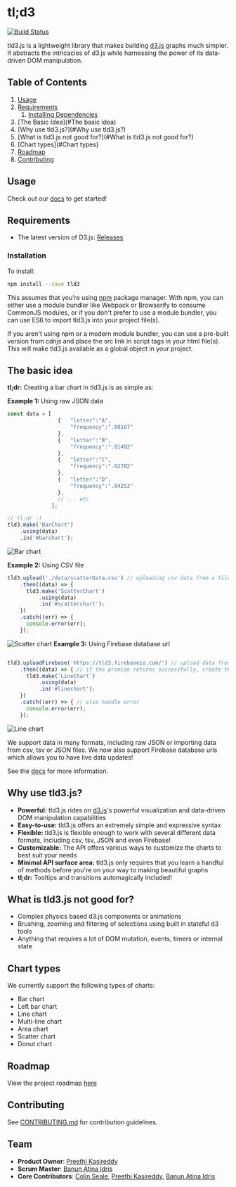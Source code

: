 # tl;d3
[![Build Status](https://travis-ci.org/pbc-labs/tld3.svg?branch=master)](https://travis-ci.org/pbc-labs/tld3)

tld3.js is a lightweight library that makes building [d3.js](http://d3js.org`/) graphs much simpler. It abstracts the intricacies of d3.js while harnessing the power of its data-driven DOM manipulation.

## Table of Contents

1. [Usage](#Usage)
2. [Requirements](#requirements)
    1. [Installing Dependencies](#installation)
3. [The Basic Idea](#The basic idea)
4. [Why use tld3.js?](#Why use tld3.js?)
5. [What is tld3.js not good for?](#What is tld3.js not good for?)
6. [Chart types](#Chart types)
7. [Roadmap](#roadmap)
8. [Contributing](#contributing)

## Usage

Check out our [docs](https://iam-peekay.gitbooks.io/tld3/content/) to get started!

## Requirements

- The latest version of D3.js: [Releases](https://github.com/mbostock/d3/releases)

### Installation
To install:
```sh
npm install --save tld3
```
This assumes that you’re using [npm](https://www.npmjs.com/) package manager. With npm, you can either use a module bundler like Webpack or Browserify to consume CommonJS modules, or if you don't prefer to use a module bundler, you can use ES6 to import tld3.js into your project file(s).

If you aren't using npm or a modern module bundler, you can use a pre-built version from cdnjs and place the src link in script tags in your html file(s). This will make tld3.js available as a global object in your project.

## The basic idea

__tl;dr:__ Creating a bar chart in tld3.js is as simple as:

__Example 1:__ Using raw JSON data
```javascript
const data = [
              	{	"letter":"A",
              		"frequency":".08167"
              	},
              	{	"letter":"B",
              		"frequency":".01492"
              	},
              	{	"letter":"C",
              		"frequency":".02782"
              	},
              	{	"letter":"D",
              		"frequency":".04253"
              	},
                // ... etc
              ];

// tl;dr :)
tld3.make('BarChart')
    .using(data)
    .in('#barchart');
```
![Bar chart](http://imgur.com/3GjBMdS)

__Example 2:__ Using CSV file

```javascript
tld3.upload('./data/scatterData.csv') // uploading csv data from a file
    .then((data) => {
      tld3.make('ScatterChart')
          .using(data)
          .in('#scatterchart');
    })
    .catch((err) => {
      console.error(err);
    });
```

![Scatter chart](http://imgur.com/BlPE4tI)
__Example 3:__ Using Firebase database url
```javascript

tld3.uploadFirebase('https://tld3.firebaseio.com/') // upload data from from Firebase database
    .then((data) => { // if the promise returns successfully, create the chart
      tld3.make('LineChart')
          .using(data)
          .in('#linechart');
    })
    .catch((err) => { // else handle error
      console.error(err);
    });

```
![Line chart](http://imgur.com/jHaOwju)

We support data in many formats, including raw JSON or importing data from csv, tsv or JSON files. We now also support Firebase database urls which allows you to have live data updates!

See the [docs](https://iam-peekay.gitbooks.io/tld3/content/) for more information.

## Why use tld3.js?

* __Powerful:__ tld3.js rides on [d3.js](http://d3js.org/)'s powerful visualization and data-driven DOM manipulation capabilities
* __Easy-to-use:__ tld3.js offers an extremely simple and expressive syntax
* __Flexible:__ tld3.js is flexible enough to work with several different data formats, including csv, tsv, JSON and even Firebase!
* __Customizable:__ The API offers various ways to customize the charts to best suit your needs
* __Minimal API surface area:__ tld3.js only requires that you learn a handful of methods before you're on your way to making beautiful graphs
* __tl;dr:__ Tooltips and transitions automagically included!

## What is tld3.js not good for?

* Complex physics based d3.js components or animations
* Brushing, zooming and filtering of selections using built in stateful d3 tools
* Anything that requires a lot of DOM mutation, events, timers or internal state

## Chart types

We currently support the following types of charts:
* Bar chart
* Left bar chart
* Line chart
* Multi-line chart
* Area chart
* Scatter chart
* Donut chart

## Roadmap

View the project roadmap [here](https://github.com/pbc-labs/tld3/issues)

## Contributing

See [CONTRIBUTING.md](CONTRIBUTING.md) for contribution guidelines.

## Team

  - __Product Owner__: [Preethi Kasireddy](https://github.com/iam-peekay)
  - __Scrum Master__: [Banun Atina Idris](https://github.com/banunatina)
  - __Core Contributors__: [Colin Seale](https://github.com/ceseale), [Preethi Kasireddy](https://github.com/iam-peekay), [Banun Atina Idris](https://github.com/banunatina)
